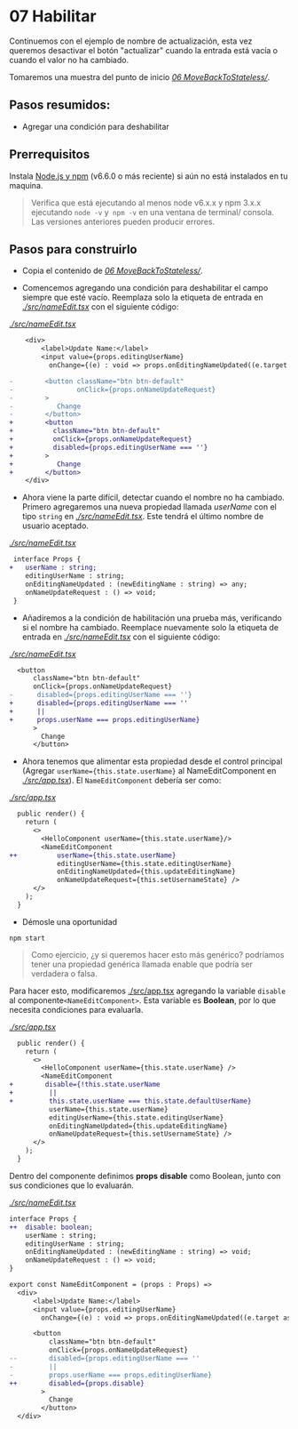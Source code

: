 # 07 Habilitar

Continuemos con el ejemplo de nombre de actualización, esta vez queremos desactivar el
botón "actualizar" cuando la entrada está vacía o cuando el valor no ha cambiado.

Tomaremos una muestra del punto de inicio _[06 MoveBackToStateless/](./../06%20MoveBackToStateless/)_.

## Pasos resumidos:

- Agregar una condición para deshabilitar

## Prerrequisitos

Instala [Node.js y npm](https://nodejs.org/en/) (v6.6.0 o más reciente) si aún no está instalados en tu maquina.

> Verifica que está ejecutando al menos node v6.x.x y npm 3.x.x ejecutando `node -v` y` npm -v` en una ventana de terminal/ consola. Las versiones anteriores pueden producir errores.

## Pasos para construirlo

- Copia el contenido de _[06 MoveBackToStateless/](./../06%20MoveBackToStateless/)_.

- Comencemos agregando una condición para deshabilitar el campo siempre que esté vacío. Reemplaza solo la etiqueta de entrada en _[./src/nameEdit.tsx](./src/nameEdit.tsx)_ con el siguiente código:

_[./src/nameEdit.tsx](./src/nameEdit.tsx)_
```diff
    <div>
        <label>Update Name:</label>
        <input value={props.editingUserName}
          onChange={(e) : void => props.onEditingNameUpdated((e.target as HTMLInputElement).value)} />

-        <button className="btn btn-default" 
-                onClick={props.onNameUpdateRequest}
-        >
-           Change
-        </button>
+        <button 
+          className="btn btn-default" 
+          onClick={props.onNameUpdateRequest}
+          disabled={props.editingUserName === ''}
+        >
+           Change
+        </button>
    </div>
```

- Ahora viene la parte difícil, detectar cuando el nombre no ha cambiado. <br/>
Primero agregaremos una nueva propiedad llamada _userName_ con el tipo `string` en _[./src/nameEdit.tsx](./src/nameEdit.tsx)_. Este tendrá el último nombre de usuario aceptado.

_[./src/nameEdit.tsx](./src/nameEdit.tsx)_
```diff
 interface Props {
+   userName : string;
    editingUserName : string;
    onEditingNameUpdated : (newEditingName : string) => any;
    onNameUpdateRequest : () => void;
 }
 ```

- Añadiremos a la condición de habilitación una prueba más, verificando si el nombre ha cambiado.
Reemplace nuevamente solo la etiqueta de entrada en _[./src/nameEdit.tsx](./src/nameEdit.tsx)_ con el siguiente código:

_[./src/nameEdit.tsx](./src/nameEdit.tsx)_
```diff
  <button 
      className="btn btn-default" 
      onClick={props.onNameUpdateRequest}
-      disabled={props.editingUserName === ''}
+      disabled={props.editingUserName === '' 
+      || 
+      props.userName === props.editingUserName}
      >
        Change
      </button>
```

- Ahora tenemos que alimentar esta propiedad desde el control principal (Agregar `userName={this.state.userName}` al NameEditComponent en _[./src/app.tsx](./src/app.tsx)_). El `NameEditComponent` debería ser como:

_[./src/app.tsx](./src/app.tsx)_
```diff
  public render() {
    return (
      <>
        <HelloComponent userName={this.state.userName}/>
        <NameEditComponent
++          userName={this.state.userName}
            editingUserName={this.state.editingUserName}
            onEditingNameUpdated={this.updateEditingName}
            onNameUpdateRequest={this.setUsernameState} />
      </>
    );
  }
```

- Démosle una oportunidad

```
npm start
```

> Como ejercicio, ¿y si queremos hacer esto más genérico? podríamos tener una propiedad genérica llamada enable que podría ser verdadera o falsa.

Para hacer esto, modificaremos [./src/app.tsx](./src/app.tsx) agregando la variable `disable` al componente` <NameEditComponent> `. Esta variable es **Boolean**, por lo que necesita condiciones para evaluarla.

_[./src/app.tsx](./src/app.tsx)_
```diff
  public render() {
    return (
      <>
        <HelloComponent userName={this.state.userName} />
        <NameEditComponent
+        disable={!this.state.userName 
+         ||
+         this.state.userName === this.state.defaultUserName}
          userName={this.state.userName}
          editingUserName={this.state.editingUserName}
          onEditingNameUpdated={this.updateEditingName}
          onNameUpdateRequest={this.setUsernameState} />
      </>
    );
  }
```

Dentro del componente definimos **props** **disable** como Boolean, junto con sus condiciones que lo evaluarán.

_[./src/nameEdit.tsx](./src/nameEdit.tsx)_
```diff
interface Props {
++  disable: boolean;
    userName : string;
    editingUserName : string;
    onEditingNameUpdated : (newEditingName : string) => void;
    onNameUpdateRequest : () => void;  
}

export const NameEditComponent = (props : Props) =>
  <div>
      <label>Update Name:</label>
      <input value={props.editingUserName}
        onChange={(e) : void => props.onEditingNameUpdated((e.target as HTMLInputElement).value)} />

      <button 
          className="btn btn-default" 
          onClick={props.onNameUpdateRequest}
--        disabled={props.editingUserName === '' 
-         ||
-         props.userName === props.editingUserName}
++        disabled={props.disable}
        >
          Change
        </button>
  </div>
```